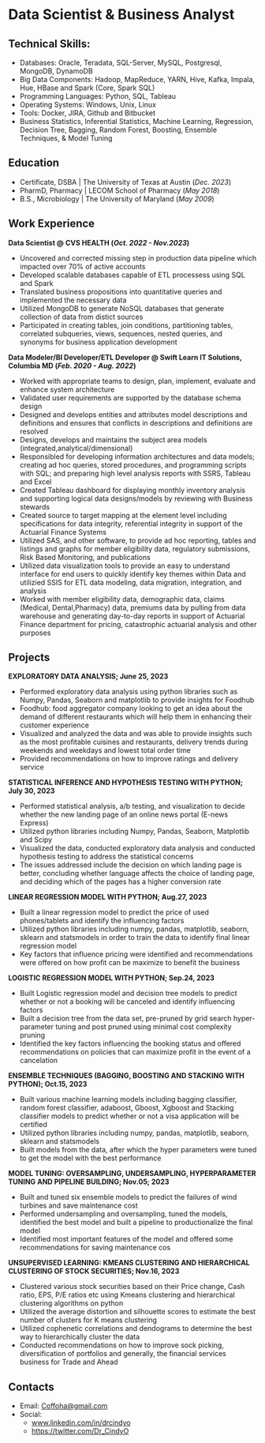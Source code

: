 # Data Scientist & Business Analyst

## Technical Skills:
- Databases: Oracle, Teradata, SQL-Server, MySQL, Postgresql, MongoDB, DynamoDB								       		
- Big Data Components: Hadoop, MapReduce, YARN, Hive, Kafka, Impala, Hue, HBase and Spark (Core, Spark SQL)			        		
- Programming Languages: Python, SQL, Tableau
- Operating Systems: Windows, Unix, Linux
- Tools: Docker, JIRA, Github and Bitbucket
- Business Statistics, Inferential Statistics, Machine Learning, Regression, Decision Tree, Bagging, Random Forest, Boosting, Ensemble Techniques, & Model Tuning

## Education
- Certificate, DSBA | The University of Texas at Austin (_Dec. 2023_)								       		
- PharmD, Pharmacy  | LECOM School of Pharmacy (_May 2018_)	 			        		
- B.S., Microbiology | The University of Maryland (_May 2009_)

## Work Experience
**Data Scientist @ CVS HEALTH (_Oct. 2022 - Nov.2023_)**
- Uncovered and corrected missing step in production data pipeline which impacted over 70% of active accounts
- Developed scalable databases capable of ETL processess using SQL and Spark
- Translated business propositions into quantitative queries and implemented the necessary data
- Utilized MongoDB to generate NoSQL databases that generate collection of data from distict sources
- Participated in creating tables, join conditions, partitioning tables, correlated subqueries, views, sequences, nested queries, and synonyms for business application development 

**Data Modeler/BI Developer/ETL Developer @ Swift Learn IT Solutions, Columbia MD (_Feb. 2020 - Aug. 2022_)**
- Worked with appropriate teams to design, plan, implement, evaluate and enhance system architecture
- Validated user requirements are supported by the database schema design
- Designed and develops entities and attributes model descriptions and definitions and ensures that conflicts in descriptions and definitions are resolved
- Designs, develops and maintains the subject area models (integrated,analytical/dimensional)
- Responsibled for developing information architectures and data models; creating ad hoc queries, stored procedures, and programming scripts with SQL; and preparing high level analysis reports with SSRS, Tableau 
   and Excel
- Created Tableau dashboard for displaying monthly inventory analysis and supporting logical data designs/models by reviewing with Business stewards
- Created source to target mapping at the element level including specifications for data integrity, referential integrity in support of the Actuarial Finance Systems
- Utilized SAS, and other software, to provide ad hoc reporting, tables and listings and graphs for member eligibility data, regulatory submissions, Risk Based Monitoring, and publications
- Utilized data visualization tools to provide an easy to understand interface for end users to quickly identify key themes within Data and utilizied SSIS for ETL data modeling, data migration, integration, and 
  analysis
- Worked with member eligibility data, demographic data, claims (Medical, Dental,Pharmacy) data, premiums data by pulling from data warehouse and generating day-to-day reports in support of Actuarial Finance 
  department for pricing, catastrophic actuarial analysis and other purposes

## Projects
**EXPLORATORY DATA ANALYSIS; June 25, 2023**
- 	Performed exploratory data analysis using python libraries such as Numpy, Pandas, Seaborn and matplotlib to provide insights for Foodhub							       		
- Foodhub: food aggregator company looking to get an idea about the demand of different restaurants which will help them in enhancing their customer experience 			        		
- Visualized and analyzed the data and was able to provide insights such as the most profitable cuisines and restaurants, delivery trends during weekends and weekdays and lowest total order time
- Provided recommendations on how to improve ratings and delivery service

**STATISTICAL INFERENCE AND HYPOTHESIS TESTING WITH PYTHON; July 30, 2023**
- Performed statistical analysis, a/b testing, and visualization to decide whether the new landing page of an online news portal (E-news Express)							       		
- Utilized python libraries including Numpy, Pandas, Seaborn, Matplotlib and Scipy			        		
- Visualized the data, conducted exploratory data analysis and conducted hypothesis testing to address the statistical concerns
- The issues addressed include the decision on which landing page is better, concluding whether language affects the choice of landing page, and deciding which of the pages has a higher conversion rate

**LINEAR REGRESSION MODEL WITH PYTHON; Aug.27, 2023**
- Built a linear regression model to predict the price of used phones/tablets and identify the influencing factors
- Utilized python libraries including numpy, pandas, matplotlib, seaborn, sklearn and statsmodels in order to train the data to identify final linear regression model
- Key factors that influence pricing were identified and recommendations were offered on how profit can be maximize to benefit the business					       		
  
**LOGISTIC REGRESSION MODEL WITH PYTHON; Sep.24, 2023**
- Built Logistic regression model and decision tree models to predict whether or not a booking will be canceled and identify influencing factors
- Built a decision tree from the data set, pre-pruned by grid search hyper-parameter tuning and post pruned using minimal cost complexity pruning
- Identified the key factors influencing the booking status and offered recommendations on policies that can maximize profit in the event of a cancelation								       		
 
**ENSEMBLE TECHNIQUES (BAGGING, BOOSTING AND STACKING WITH PYTHON); Oct.15, 2023**
- Built various machine learning models including bagging classifier, random forest classifier, adaboost, Gboost, Xgboost and Stacking classifier models to predict whether or not a visa application will be 
      certified							       		
- Utilized python libraries including numpy, pandas, matplotlib, seaborn, sklearn and statsmodels			        		
- Built models from the data, after which the hyper parameters were tuned to get the model with the best performance
   
**MODEL TUNING: OVERSAMPLING, UNDERSAMPLING, HYPERPARAMETER TUNING AND PIPELINE BUILDING; Nov.05; 2023**
- Built and tuned six ensemble models to predict the failures of wind turbines and save maintenance cost							       		
- Performed undersampling and oversampling, tuned the models, identified the best model and built a pipeline to productionalize the final model			        		
- Identified most important features of the model and offered some recommendations for saving maintenance cos

**UNSUPERVISED LEARNING: KMEANS CLUSTERING AND HIERARCHICAL CLUSTERING OF STOCK SECURITIES; Nov.16, 2023**
- Clustered various stock securities based on their Price change, Cash ratio, EPS, P/E ratios etc using Kmeans clustering and hierarchical clustering algorithms on python							       		
- Utilized the average distortion and silhouette scores to estimate the best number of clusters for K means clustering 			        		
- Utilized cophenetic correlations and dendograms to determine the best way to hierarchically cluster the data
- Conducted recommendations on how to improve sock picking, diversification of portfolios and generally, the financial services business for Trade and Ahead

  

## Contacts
  - Email: Coffoha@gmail.com 
  - Social:
     - www.linkedin.com/in/drcindyo
     - https://twitter.com/Dr_CindyO						       		
  
    

  
